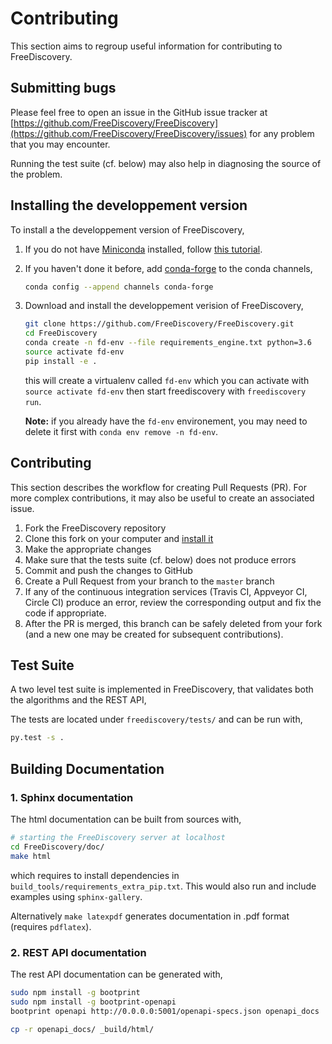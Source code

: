 # Contributing

This section aims to regroup useful information for contributing to FreeDiscovery. 


## Submitting bugs

Please feel free to open an issue in the GitHub issue tracker at [https://github.com/FreeDiscovery/FreeDiscovery](https://github.com/FreeDiscovery/FreeDiscovery/issues) for any problem that you may encounter.

Running the test suite (cf. below) may also help in diagnosing the source of the problem.

## Installing the developpement version

To install a the developpement version of FreeDiscovery,

1. If you do not have [Miniconda](https://conda.io/miniconda.html) installed, follow [this tutorial](https://github.com/symerio/tutorials/blob/master/development-practices/install_miniconda.md).

2. If you haven't done it before, add [conda-forge](https://conda-forge.org/) to the conda channels,

   ```bash
   conda config --append channels conda-forge
   ```
3. Download and install the developpement verision of FreeDiscovery,

   ```bash
   git clone https://github.com/FreeDiscovery/FreeDiscovery.git
   cd FreeDiscovery
   conda create -n fd-env --file requirements_engine.txt python=3.6
   source activate fd-env
   pip install -e .
   ```
   this will create a virtualenv called `fd-env` which you can activate with
   `source activate fd-env` then start freediscovery with `freediscovery run`.

   **Note:** if you already have the `fd-env` environement, you may need to delete
   it first with `conda env remove -n fd-env`.

## Contributing

This section describes the workflow for creating Pull Requests (PR). For more complex contributions, it may also be useful to create an associated issue. 

 1. Fork the FreeDiscovery repository
 2. Clone this fork on your computer and [install it](./engine/installation_instructions.html)
 3. Make the appropriate changes
 4. Make sure that the tests suite (cf. below) does not produce errors
 5. Commit and push the changes to GitHub
 6. Create a Pull Request from your branch to the `master` branch
 7. If any of the continuous integration services (Travis CI, Appveyor CI, Circle CI) produce an error, review the corresponding output and fix the code if appropriate. 
 8. After the PR is merged, this branch can be safely deleted from your fork (and a new one may be created for subsequent contributions).



## Test Suite

A two level test suite is implemented in FreeDiscovery, that validates both the algorithms and the REST API, 

The tests are located under `freediscovery/tests/` and can be run with,

```bash
py.test -s .
```


## Building Documentation

### 1. Sphinx documentation 

The html documentation can be built from sources with,
     
```bash
# starting the FreeDiscovery server at localhost
cd FreeDiscovery/doc/
make html
```

which requires to install dependencies in `build_tools/requirements_extra_pip.txt`. This would also run and include examples using `sphinx-gallery`.

Alternatively  `make latexpdf` generates documentation in .pdf format (requires `pdflatex`). 

### 2. REST API documentation

The rest API documentation can be generated with,

```bash
sudo npm install -g bootprint 
sudo npm install -g bootprint-openapi
bootprint openapi http://0.0.0.0:5001/openapi-specs.json openapi_docs

cp -r openapi_docs/ _build/html/
```
